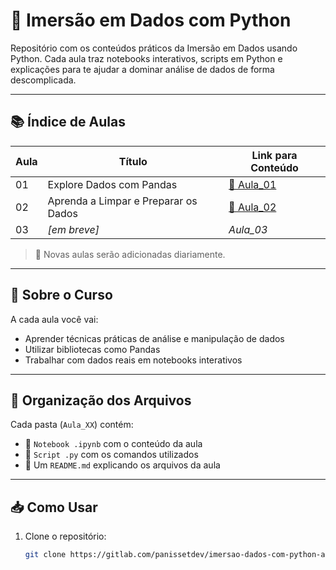 # 🚀 Imersão em Dados com Python

Repositório com os conteúdos práticos da Imersão em Dados usando Python. Cada aula traz notebooks interativos, scripts em Python e explicações para te ajudar a dominar análise de dados de forma descomplicada.

---

## 📚 Índice de Aulas

| Aula | Título                          | Link para Conteúdo |
|------|----------------------------------|---------------------|
| 01   | Explore Dados com Pandas         | [📂 Aula_01](./Aula_01/) |
| 02   | Aprenda a Limpar e Preparar os Dados                     | [📂 Aula_02](./Aula_02/) |
| 03   | *[em breve]*                     | *Aula_03* |

> 📅 Novas aulas serão adicionadas diariamente.

---

## 🧠 Sobre o Curso

A cada aula você vai:

- Aprender técnicas práticas de análise e manipulação de dados
- Utilizar bibliotecas como Pandas
- Trabalhar com dados reais em notebooks interativos

---

## 💾 Organização dos Arquivos

Cada pasta (`Aula_XX`) contém:

- 📓 `Notebook .ipynb` com o conteúdo da aula
- 🐍 `Script .py` com os comandos utilizados
- 📝 Um `README.md` explicando os arquivos da aula

---

## 📥 Como Usar

1. Clone o repositório:
   ```bash
   git clone https://gitlab.com/panissetdev/imersao-dados-com-python-alura

